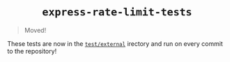 # <div align="center"> `express-rate-limit-tests` </div>

> Moved!

These tests are now in the 
[`test/external`](https://github.com/nfriedly/express-rate-limit/tree/master/test/external)
irectory and run on every commit to the repository!
